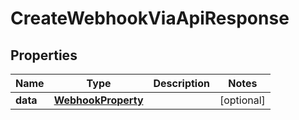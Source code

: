

# CreateWebhookViaApiResponse


## Properties

| Name | Type | Description | Notes |
|------------ | ------------- | ------------- | -------------|
|**data** | [**WebhookProperty**](WebhookProperty.md) |  |  [optional] |



